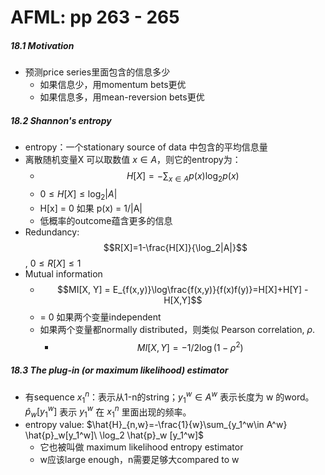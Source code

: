 # AFML: pp 263 - 265

##### 18.1 Motivation

- 预测price series里面包含的信息多少
    - 如果信息少，用momentum bets更优
    - 如果信息多，用mean-reversion bets更优

##### 18.2 Shannon's entropy

- entropy：一个stationary source of data 中包含的平均信息量
- 离散随机变量X 可以取数值 $x\in A$，则它的entropy为：
    - $$H[X]=-\sum_{x\in A} p(x)\log_2 p(x)$$
    - $0\le H[X]\le \log_2|A|$ 
    - H[x] = 0 如果 p(x) = 1/|A|
    - 低概率的outcome蕴含更多的信息
- Redundancy: $$R[X]=1-\frac{H[X]}{\log_2|A|}$$, $0\le R[X]\le 1$
- Mutual information 
    - $$MI[X, Y] = E_{f(x,y)}\log\frac{f(x,y)}{f(x)f(y)}=H[X]+H[Y] - H[X,Y]$$
    - = 0 如果两个变量independent
    - 如果两个变量都normally distributed，则类似 Pearson correlation, $\rho$. 
        - $$MI[X,Y]=-1/2\log (1-\rho^2)$$

##### 18.3 The plug-in (or maximum likelihood) estimator

- 有sequence $x_1^n$：表示从1-n的string；$y_1^w\in A^w$ 表示长度为 w 的word。$\hat{p}_w[y_1^w]$ 表示 $y_1^w$ 在 $x_1^n$ 里面出现的频率。
- entropy value: $\hat{H}_{n,w}=-\frac{1}{w}\sum_{y_1^w\in A^w} \hat{p}_w[y_1^w]\ \log_2 \hat{p}_w [y_1^w]$
    - 它也被叫做 maximum likelihood entropy estimator
    - w应该large enough，n需要足够大compared to w
